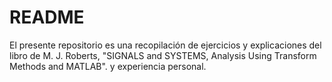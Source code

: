 # README

El presente repositorio es una recopilación de ejercicios y explicaciones del libro de M. J. Roberts, "SIGNALS and SYSTEMS, Analysis Using Transform Methods and MATLAB". y experiencia personal.
